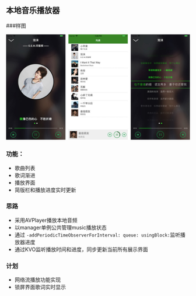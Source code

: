 ## 本地音乐播放器

###样图

![样图](https://github.com/YangKa/YKMusicPlayer/blob/master/image/image_01.jpg)

### 功能：

- 歌曲列表
- 歌词渐进
- 播放界面
- 简版栏和播放进度实时更新

### 思路

 - 采用AVPlayer播放本地音频
 - 以manager单例公共管理music播放状态
 - 通过 `-addPeriodicTimeObserverForInterval: queue: usingBlock:`监听播放器进度
 - 通过KVO监听播放时间和进度，同步更新当前所有展示界面
 
 
### 计划

 - 网络流播放功能实现
 - 锁屏界面歌词实时显示
